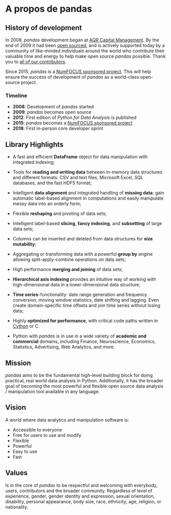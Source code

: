 # A propos de pandas

## History of development

In 2008, _pandas_ development began at [AQR Capital Management](https://www.aqr.com).
By the end of 2009 it had been [open sourced](https://en.wikipedia.org/wiki/Open_source),
and is actively supported today by a community of like-minded individuals around the world who
contribute their valuable time and energy to help make open source _pandas_
possible. Thank you to [all of our contributors](team.html).

Since 2015, _pandas_ is a [NumFOCUS sponsored project](https://numfocus.org/sponsored-projects).
This will help ensure the success of development of _pandas_ as a world-class open-source project.

### Timeline

- **2008**:  Development of _pandas_ started
- **2009**: _pandas_ becomes open source
- **2012**: First edition of _Python for Data Analysis_ is published
- **2015**: _pandas_ becomes a [NumFOCUS sponsored project](https://numfocus.org/sponsored-projects)
- **2018**: First in-person core developer sprint

## Library Highlights

- A fast and efficient **DataFrame** object for data manipulation with
  integrated indexing;

- Tools for **reading and writing data** between in-memory data structures and
  different formats: CSV and text files, Microsoft Excel, SQL databases, and
  the fast HDF5 format;

- Intelligent **data alignment** and integrated handling of **missing data**:
  gain automatic label-based alignment in computations and easily manipulate
  messy data into an orderly form;

- Flexible **reshaping** and pivoting of data sets;

- Intelligent label-based **slicing**, **fancy indexing**, and **subsetting**
  of large data sets;

- Columns can be inserted and deleted from data structures for **size
  mutability**;

- Aggregating or transforming data with a powerful **group by** engine
  allowing split-apply-combine operations on data sets;

- High performance **merging and joining** of data sets;

- **Hierarchical axis indexing** provides an intuitive way of working with
  high-dimensional data in a lower-dimensional data structure;

- **Time series**-functionality: date range generation and frequency
  conversion, moving window statistics, date shifting and lagging.
  Even create domain-specific time offsets and join time
  series without losing data;

- Highly **optimized for performance**, with critical code paths written in
  [Cython](https://cython.org) or C.

- Python with _pandas_ is in use in a wide variety of **academic and
  commercial** domains, including Finance, Neuroscience, Economics,
  Statistics, Advertising, Web Analytics, and more.

## Mission

_pandas_ aims to be the fundamental high-level building block for doing practical,
real world data analysis in Python.
Additionally, it has the broader goal of becoming the most powerful and flexible
open source data analysis / manipulation tool available in any language.

## Vision

A world where data analytics and manipulation software is:

- Accessible to everyone
- Free for users to use and modify
- Flexible
- Powerful
- Easy to use
- Fast

## Values

Is in the core of _pandas_ to be respectful and welcoming with everybody,
users, contributors and the broader community. Regardless of level of experience,
gender, gender identity and expression, sexual orientation, disability,
personal appearance, body size, race, ethnicity, age, religion, or nationality.
